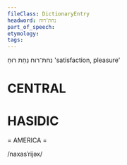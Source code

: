 ```yaml
---
fileClass: DictionaryEntry
headword: נחת־רוח
part_of_speech: 
etymology: 
tags: 
---
```

נחת־רוח
נַחַת רוּחַ
'satisfaction, pleasure'

CENTRAL
========

HASIDIC
=======
= AMERICA = 

/naxasˈrijəx/